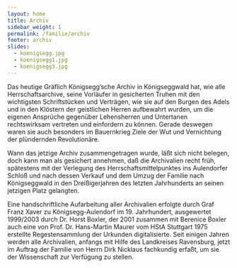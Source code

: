 ```yaml
---
layout: home
title: Archiv
sidebar_weight: 1
permalink: /familie/archiv
footer: archiv
slides:
  - koenigsegg.jpg
  - koenigsegg1.jpg
  - koenigsegg3.jpg
---
```


Das heutige Gräflich Königsegg’sche Archiv in Königseggwald hat, wie alle Herrschaftsarchive, seine Vorläufer in gesicherten Truhen mit den wichtigsten Schriftstücken und Verträgen, wie sie auf den Burgen des Adels und in den Klöstern der geistlichen Herren aufbewahrt wurden, um die eigenen Ansprüche gegenüber Lehensherren und Untertanen rechtswirksam vertreten und einfordern zu können. Gerade deswegen waren sie auch besonders im Bauernkrieg Ziele der Wut und Vernichtung der plündernden Revolutionäre.

Wann das jetzige Archiv zusammengetragen wurde, läßt sich nicht belegen, doch kann man als gesichert annehmen, daß die Archivalien recht früh, spätestens mit der Verlegung des Herrschaftsmittelpunktes ins Aulendorfer Schloß und nach dessen Verkauf und dem Umzug der Familie nach Königseggwald in den Dreißigerjahren des letzten Jahrhunderts an seinen jetzigen Platz gelangten.

Eine handschriftliche Aufarbeitung aller Archivalien erfolgte durch Graf Franz Xaver zu Königsegg-Aulendorf im 19. Jahrhundert, ausgewertet 1999/2003 durch Dr. Horst Boxler, der 2001 zusammen mit Berenice Boxler auch eine von Prof. Dr. Hans-Martin Maurer vom HStA Stuttgart 1975 erstellte Regestensammlung der Urkunden digitalisierte. Seit einigen Jahren werden alle Archivalien, anfangs mit Hilfe des Landkreises Ravensburg, jetzt im Auftrag der Familie von Herrn Dirk Nicklaus fachkundig erfaßt, um sie der Wissenschaft zur Verfügung zu stellen.